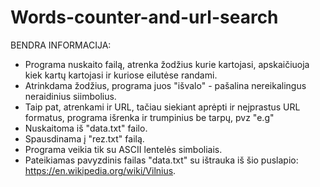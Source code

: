 # Words-counter-and-url-search

BENDRA INFORMACIJA:

- Programa nuskaito failą, atrenka žodžius kurie kartojasi, apskaičiuoja kiek kartų kartojasi ir kuriose eilutėse randami.
- Atrinkdama žodžius, programa juos "išvalo" - pašalina nereikalingus neraidinius siimbolius.
- Taip pat, atrenkami ir URL, tačiau siekiant aprėpti ir neįprastus URL formatus, programa išrenka ir trumpinius be tarpų, pvz "e.g"
- Nuskaitoma iš "data.txt" failo.
- Spausdinama į "rez.txt" failą.
- Programa veikia tik su ASCII lentelės simboliais.
- Pateikiamas pavyzdinis failas "data.txt" su ištrauka iš šio puslapio: https://en.wikipedia.org/wiki/Vilnius.
